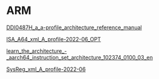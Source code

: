# ARM
[DDI0487H_a_a-profile_architecture_reference_manual](https://developer.arm.com/documentation/ddi0487/ha/?lang=en)

[ISA_A64_xml_A_profile-2022-06_OPT](https://developer.arm.com/documentation/ddi0602/2022-06/?lang=en)

[learn_the_architecture_-_aarch64_instruction_set_architecture_102374_0100_03_en](https://developer.arm.com/documentation/102374/0100/?lang=en)

[SysReg_xml_A_profile-2022-06](https://developer.arm.com/documentation/ddi0601/2022-06/?lang=en)
